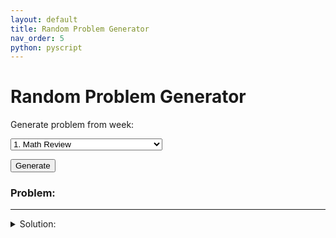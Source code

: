 ```yaml
---
layout: default
title: Random Problem Generator
nav_order: 5
python: pyscript
---
```


# Random Problem Generator

<dialog id="loading">
Please wait while the application loads...
</dialog>

<label for="dropdown">Generate problem from week:</label>

<select id="dropdown">
    <option value="wk01">1. Math Review</option>
    <option value="wk02">2. Supply and Demand Curves</option>
    <option value="wk03">3. Short Run Equlibrium and Taxation</option>
    <option value="wk04">4. Long Run Equilibrium</option>
    <option value="wk06">6. Multivariate Optimization</option>
    <option value="wk07">7. Consumer Theory</option>
    <option value="wk08">8. Consumer Theory Applications</option>
</select>

<button id="button" pys-onClick="generate_problem">Generate</button>

<p><h3>Problem:</h3></p>

<div id="problem">
</div>

---

<details id="details">
<summary>Solution:</summary>
<div id="solution">
</div>
</details>

<script type="py" src="/CSUN-Econ-310/rpg.py" config="/CSUN-Econ-310/rpg.toml">
</script>
